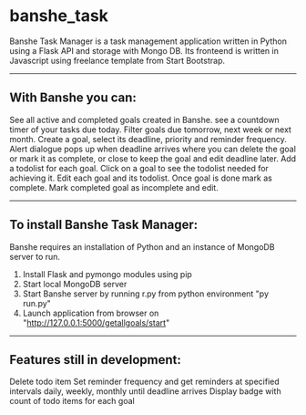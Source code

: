 # banshe_task
Banshe Task Manager is a task management application written in Python using a Flask API and storage with Mongo DB. 
Its fronteend is written in Javascript using freelance template from Start Bootstrap.

------------------------------------------------------------------------------------------------------------------------------------------
With Banshe you can:
------------------------------------------------------------------------------------------------------------------------------------------

See all active and completed goals created in Banshe. 
see a countdown timer of your tasks due today. 
Filter goals due tomorrow, next week or next month.
Create a goal, select its deadline, priority and reminder frequency.
Alert dialogue pops up when deadline arrives where you can delete the goal or mark it as complete, or close to keep the goal and edit deadline later.
Add a todolist for each goal.
Click on a goal to see the todolist needed for achieving it.
Edit each goal and its todolist.
Once goal is done mark as complete. 
Mark completed goal as incomplete and edit.

------------------------------------------------------------------------------------------------------------------------------------------
To install Banshe Task Manager:
------------------------------------------------------------------------------------------------------------------------------------------
Banshe requires an installation of Python and an instance of MongoDB server to run.

1. Install Flask and pymongo modules using pip
2. Start local MongoDB server
3. Start Banshe server by running r.py from python environment
   "py run.py"
4. Launch application from browser on
    "http://127.0.0.1:5000/getallgoals/start"
------------------------------------------------------------------------------------------------------------------------------------------
Features still in development:
------------------------------------------------------------------------------------------------------------------------------------------
Delete todo item
Set reminder frequency and get reminders at specified intervals daily, weekly, monthly until deadline arrives
Display badge with count of todo items for each goal

